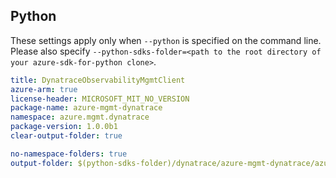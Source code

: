 ## Python

These settings apply only when `--python` is specified on the command line.
Please also specify `--python-sdks-folder=<path to the root directory of your azure-sdk-for-python clone>`.

``` yaml $(python)
title: DynatraceObservabilityMgmtClient
azure-arm: true
license-header: MICROSOFT_MIT_NO_VERSION
package-name: azure-mgmt-dynatrace
namespace: azure.mgmt.dynatrace
package-version: 1.0.0b1
clear-output-folder: true
```

``` yaml $(python)
no-namespace-folders: true
output-folder: $(python-sdks-folder)/dynatrace/azure-mgmt-dynatrace/azure/mgmt/dynatrace
```

